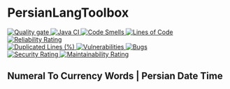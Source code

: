 # PersianLangToolbox

<p>
  <a href="https://sonarcloud.io/api/project_badges/quality_gate?project=sudoitir_PersianLangToolbox" align="right">
    <img src="https://sonarcloud.io/api/project_badges/quality_gate?project=sudoitir_PersianLangToolbox" alt="Quality gate">
  </a>
  <a href="https://github.com/sudoitir/PersianLangToolbox/actions/workflows/maven.yml" align="left">
    <img src="https://github.com/sudoitir/PersianLangToolbox/actions/workflows/maven.yml/badge.svg" alt="Java CI">
  </a>
  <a href="https://sonarcloud.io/summary/new_code?id=sudoitir_PersianLangToolbox" align="left">
    <img src="https://sonarcloud.io/api/project_badges/measure?project=sudoitir_PersianLangToolbox&metric=code_smells" alt="Code Smells">
  </a>
  <a href="https://sonarcloud.io/summary/new_code?id=sudoitir_PersianLangToolbox" align="left">
    <img src="https://sonarcloud.io/api/project_badges/measure?project=sudoitir_PersianLangToolbox&metric=ncloc" alt="Lines of Code">
  </a>
  <a href="https://sonarcloud.io/summary/new_code?id=sudoitir_PersianLangToolbox" align="left">
    <img src="https://sonarcloud.io/api/project_badges/measure?project=sudoitir_PersianLangToolbox&metric=reliability_rating" alt="Reliability Rating">
  </a>
  <br>
  <a href="https://sonarcloud.io/summary/new_code?id=sudoitir_PersianLangToolbox" align="left">
    <img src="https://sonarcloud.io/api/project_badges/measure?project=sudoitir_PersianLangToolbox&metric=duplicated_lines_density" alt="Duplicated Lines (%)">
  </a>
  <a href="https://sonarcloud.io/summary/new_code?id=sudoitir_PersianLangToolbox" align="left">
    <img src="https://sonarcloud.io/api/project_badges/measure?project=sudoitir_PersianLangToolbox&metric=vulnerabilities" alt="Vulnerabilities">
  </a>
  <a href="https://sonarcloud.io/summary/new_code?id=sudoitir_PersianLangToolbox" align="left">
    <img src="https://sonarcloud.io/api/project_badges/measure?project=sudoitir_PersianLangToolbox&metric=bugs" alt="Bugs">
  </a>
  <br>
  <a href="https://sonarcloud.io/summary/new_code?id=sudoitir_PersianLangToolbox" align="left">
    <img src="https://sonarcloud.io/api/project_badges/measure?project=sudoitir_PersianLangToolbox&metric=security_rating" alt="Security Rating">
  </a>
  <a href="https://sonarcloud.io/summary/new_code?id=sudoitir_PersianLangToolbox" align="left">
    <img src="https://sonarcloud.io/api/project_badges/measure?project=sudoitir_PersianLangToolbox&metric=sqale_rating" alt="Maintainability Rating">
  </a>
</p>



## Numeral To Currency Words | Persian Date Time
